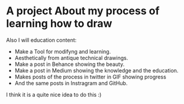 # A project About my process of learning how to draw

Also I will education content:

- Make a Tool for modifyng and learning.
- Aesthetically from antique technical drawings.
- Make a post in Behance showing the beauty.
- Make a post in Medium showing the knowledge and the education.
- Makes posts of the process in twitter in GIF showing progress
- And the same posts in Instragram and GitHub.

I think it is a quite nice idea to do this :)
